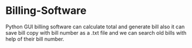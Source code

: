 # Billing-Software
Python GUI billing software can calculate total and generate bill also it can save bill copy with bill number as a .txt file and we can search old bills with help of their bill number.  

